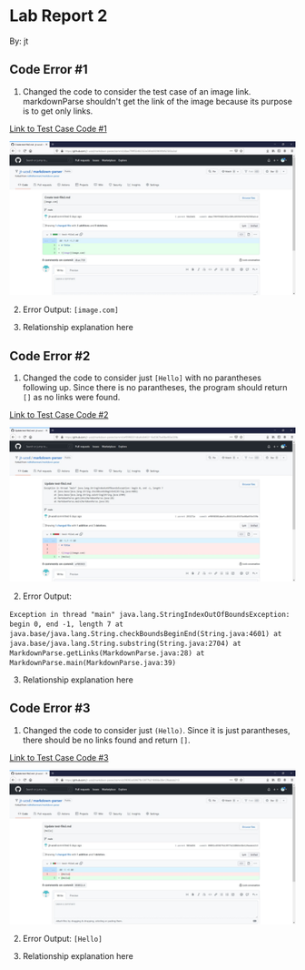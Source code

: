 # Lab Report 2
By: jt

## Code Error #1
1) Changed the code to consider the test case of an image link.  markdownParse shouldn't get the link of the image because its purpose is to get only links.

[Link to Test Case Code #1](https://github.com/jt-ucsd/markdown-parser/commit/dbac799f55482352e389c69396f4fbf62583a2cd)

![Test Case 1](https://raw.githubusercontent.com/jt-ucsd/cse15l-lab-report-2/main/Lab%20Report%202%20-%20Error%201.jpg)

2) Error Output: `[image.com]`

3) Relationship explanation here

## Code Error #2
1) Changed the code to consider just `[Hello]` with no parantheses following up.  Since there is no parantheses, the program should return `[]` as no links were found.

[Link to Test Case Code #2](https://github.com/jt-ucsd/markdown-parser/commit/ef0998301dbafcc8463116c0367be08a493e339b)

![Test Case 2](https://raw.githubusercontent.com/jt-ucsd/cse15l-lab-report-2/main/Lab%20Report%202%20-%20Error%202.jpg)

2) Error Output: 

`Exception in thread "main" java.lang.StringIndexOutOfBoundsException: begin 0, end -1, length 7
   at java.base/java.lang.String.checkBoundsBeginEnd(String.java:4601)
   at java.base/java.lang.String.substring(String.java:2704)
   at MarkdownParse.getLinks(MarkdownParse.java:28)
   at MarkdownParse.main(MarkdownParse.java:39)`

3) Relationship explanation here

## Code Error #3
1) Changed the code to consider just `(Hello)`.  Since it is just parantheses, there should be no links found and return `[]`.

[Link to Test Case Code #3](https://github.com/jt-ucsd/markdown-parser/commit/09092c45967fb13977b218066e38e129addcb213)

![Test Case 3](https://raw.githubusercontent.com/jt-ucsd/cse15l-lab-report-2/main/Lab%20Report%202%20-%20Error%203.jpg)

2) Error Output: `[Hello]`

3) Relationship explanation here